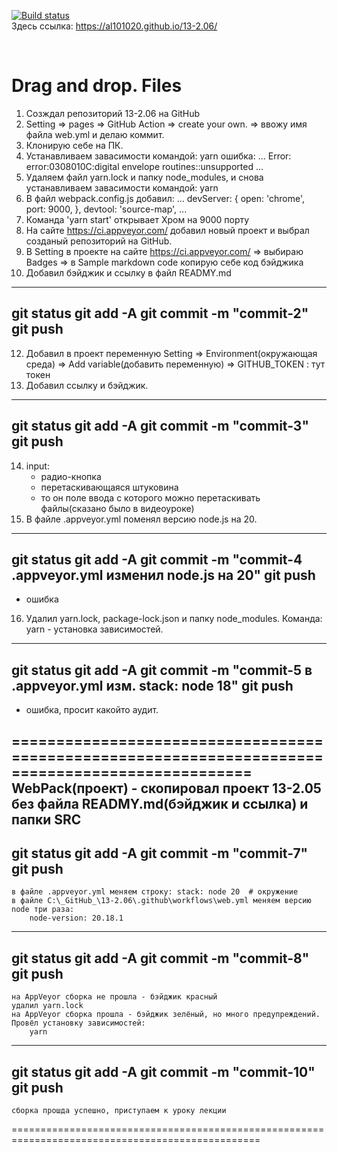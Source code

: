 [![Build status](https://ci.appveyor.com/api/projects/status/5j0wenmkdiw7iahp?svg=true)](https://ci.appveyor.com/project/Al101020/13-2-06)
<br>
Здесь ссылка: https://al101020.github.io/13-2.06/

<br>

# Drag and drop. Files

1. Созждал репозиторий 13-2.06 на GitHub
2. Setting => pages => GitHub Action => create your own. 
   => ввожу имя файла web.yml и делаю коммит.
3. Клонирую себе на ПК.
4. Устанавливаем завасимости командой: yarn
	ошибка: ... Error: error:0308010C:digital envelope routines::unsupported ...
5. Удаляем файл yarn.lock и папку node_modules, и снова устанавливаем завасимости командой: yarn
6. В файл webpack.config.js добавил:
... devServer: {
    open: 'chrome',
    port: 9000,
  },
  devtool: 'source-map', ...
7. Команда 'yarn start' открывает Хром на 9000 порту
8. На сайте https://ci.appveyor.com/ добавил новый проект и выбрал созданый репозиторий на GitHub.
9. В Setting в проекте на сайте https://ci.appveyor.com/ => выбираю Badges => в Sample markdown code копирую себе код бэйджика
10. Добавил бэйджик и ссылку в файл READMY.md
-------
git status
git add -A
git commit -m "commit-2"
git push
-------
12. Добавил в проект переменную Setting => Environment(окружающая среда) 
	=> Add variable(добавить переменную) =>
	GITHUB_TOKEN : тут токен
13. Добавил ссылку и бэйджик.
-------
git status
git add -A
git commit -m "commit-3"
git push
-------
14. input:
	- радио-кнопка
	- перетаскивающаяся штуковина
	- то он поле ввода с которого можно перетаскивать файлы(сказано было в видеоуроке)
15. В файле .appveyor.yml поменял версию node.js на 20.
-------
git status
git add -A
git commit -m "commit-4 .appveyor.yml изменил node.js на 20"
git push
-------
- ошибка
16. Удалил yarn.lock, package-lock.json и папку node_modules.
	Команда: yarn - установка зависимостей.
-------
git status
git add -A
git commit -m "commit-5 в .appveyor.yml изм. stack: node 18"
git push
-------
- ошибка, просит какойто аудит.

=================================================================================================
	WebPack(проект) - скопировал проект 13-2.05 без файла READMY.md(бэйджик и ссылка) и папки SRC
-------
git status
git add -A
git commit -m "commit-7"
git push
-------
	в файле .appveyor.yml меняем строку: stack: node 20  # окружение
	в файле C:\_GitHub_\13-2.06\.github\workflows\web.yml меняем версию node три раза:
		node-version: 20.18.1
-------
git status
git add -A
git commit -m "commit-8"
git push
-------
	на AppVeyor сборка не прошла - бэйджик красный
	удалил yarn.lock
	на AppVeyor сборка прошла - бэйджик зелёный, но много предупреждений.
	Провёл установку зависимостей:
		yarn 
-------
git status
git add -A
git commit -m "commit-10"
git push
-------
	сборка прошда успешно, приступаем к уроку лекции
=================================================================================================
